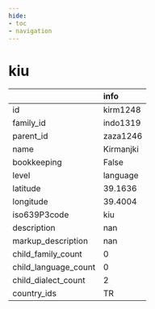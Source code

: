 ```yaml
---
hide:
- toc
- navigation
---
```

# kiu
|                      | info      |
|:---------------------|:----------|
| id                   | kirm1248  |
| family_id            | indo1319  |
| parent_id            | zaza1246  |
| name                 | Kirmanjki |
| bookkeeping          | False     |
| level                | language  |
| latitude             | 39.1636   |
| longitude            | 39.4004   |
| iso639P3code         | kiu       |
| description          | nan       |
| markup_description   | nan       |
| child_family_count   | 0         |
| child_language_count | 0         |
| child_dialect_count  | 2         |
| country_ids          | TR        |